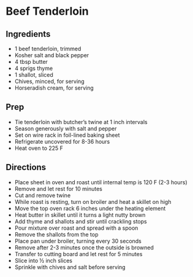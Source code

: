 # Beef Tenderloin

## Ingredients

- 1 beef tenderloin, trimmed
- Kosher salt and black pepper
- 4 tbsp butter
- 4 sprigs thyme
- 1 shallot, sliced
- Chives, minced, for serving
- Horseradish cream, for serving

## Prep

- Tie tenderloin with butcher’s twine at 1 inch intervals
- Season generously with salt and pepper
- Set on wire rack in foil-lined baking sheet
- Refrigerate uncovered for 8-36 hours
- Heat oven to 225 F

## Directions

- Place sheet in oven and roast until internal temp is 120 F (2-3 hours)
- Remove and let rest for 10 minutes
- Cut and remove twine
- While roast is resting, turn on broiler and heat a skillet on high
- Move the top oven rack 6 inches under the heating element
- Heat butter in skillet until it turns a light nutty brown
- Add thyme and shallots and stir until crackling stops
- Pour mixture over roast and spread with a spoon
- Remove the shallots from the top
- Place pan under broiler, turning every 30 seconds
- Remove after 2-3 minutes once the outside is browned
- Transfer to cutting board and let rest for 5 minutes
- Slice into ½ inch slices
- Sprinkle with chives and salt before serving
